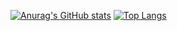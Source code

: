 [![Anurag's GitHub stats](https://github-readme-stats.vercel.app/api?username=radaken&show_icons=true&theme=jolly)](https://github.com/anuraghazra/github-readme-stats) [![Top Langs](https://github-readme-stats.vercel.app/api/top-langs/?username=radaken&layout=compact&hide=shaderlab)](https://github.com/anuraghazra/github-readme-stats)

